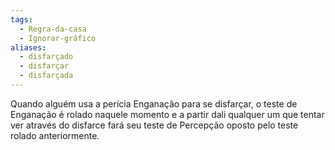 ```yaml
---
tags:
  - Regra-da-casa
  - Ignorar-gráfico
aliases:
  - disfarçado
  - disfarçar
  - disfarçada
---
```

Quando alguém usa a perícia Enganação para se disfarçar, o teste de Enganação é rolado naquele momento e a partir dali qualquer um que tentar ver através do disfarce fará seu teste de Percepção oposto pelo teste rolado anteriormente.
